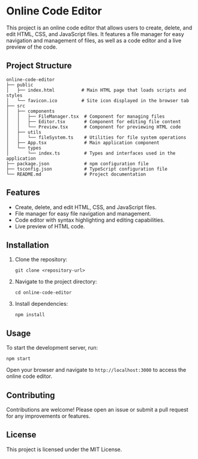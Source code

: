 # Online Code Editor

This project is an online code editor that allows users to create, delete, and edit HTML, CSS, and JavaScript files. It features a file manager for easy navigation and management of files, as well as a code editor and a live preview of the code.

## Project Structure

```
online-code-editor
├── public
│   ├── index.html          # Main HTML page that loads scripts and styles
│   └── favicon.ico         # Site icon displayed in the browser tab
├── src
│   ├── components
│   │   ├── FileManager.tsx  # Component for managing files
│   │   ├── Editor.tsx       # Component for editing file content
│   │   └── Preview.tsx      # Component for previewing HTML code
│   ├── utils
│   │   └── fileSystem.ts    # Utilities for file system operations
│   ├── App.tsx              # Main application component
│   └── types
│       └── index.ts         # Types and interfaces used in the application
├── package.json             # npm configuration file
├── tsconfig.json            # TypeScript configuration file
└── README.md                # Project documentation
```

## Features

- Create, delete, and edit HTML, CSS, and JavaScript files.
- File manager for easy file navigation and management.
- Code editor with syntax highlighting and editing capabilities.
- Live preview of HTML code.

## Installation

1. Clone the repository:
   ```
   git clone <repository-url>
   ```
2. Navigate to the project directory:
   ```
   cd online-code-editor
   ```
3. Install dependencies:
   ```
   npm install
   ```

## Usage

To start the development server, run:
```
npm start
```
Open your browser and navigate to `http://localhost:3000` to access the online code editor.

## Contributing

Contributions are welcome! Please open an issue or submit a pull request for any improvements or features.

## License

This project is licensed under the MIT License.
